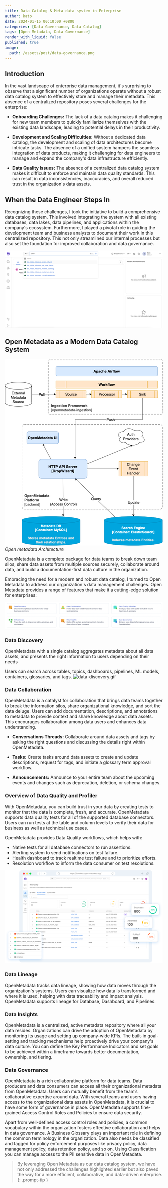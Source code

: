 ```yaml
---
title: Data Catalog & Meta data system in Enterprise
author: kato
date: 2024-01-15 00:10:00 +0800
categories: [Data Governance, Data Catalog]
tags: [Open Metadata, Data Governance]
render_with_liquid: false
published: true
image:
  path: /assets/post/data-governance.png
---
```


## Introduction

In the vast landscape of enterprise data management, it's surprising to observe that a significant number of organizations operate without a robust data catalog system to effectively store and manage their metadata. This absence of a centralized repository poses several challenges for the enterprise:

- **Onboarding Challenges:** The lack of a data catalog makes it challenging for new team members to quickly familiarize themselves with the existing data landscape, leading to potential delays in their productivity.

- **Development and Scaling Difficulties:** Without a dedicated data catalog, the development and scaling of data architectures become intricate tasks. The absence of a unified system hampers the seamless integration of data products, making it challenging for data engineers to manage and expand the company's data infrastructure efficiently.

- **Data Quality Issues:** The absence of a centralized data catalog system makes it difficult to enforce and maintain data quality standards. This can result in data inconsistencies, inaccuracies, and overall reduced trust in the organization's data assets.

## When the Data Engineer Steps In

Recognizing these challenges, I took the initiative to build a comprehensive data catalog system. This involved integrating the system with all existing databases, data lakes, data pipelines, and applications within the company's ecosystem. Furthermore, I played a pivotal role in guiding the development team and business analysts to document their work in this centralized repository. This not only streamlined our internal processes but also set the foundation for improved collaboration and data governance.
         
![Openmetadata](/assets/post/open-metadata.png)

## Open Metadata as a Modern Data Catalog System

![Openmetadata](/assets/post/open-metadata-architecture.png)
*Open metadata Architecture*

OpenMetadata is a complete package for data teams to break down team silos, share data assets from multiple sources securely, collaborate around data, and build a documentation-first data culture in the organization.


Embracing the need for a modern and robust data catalog, I turned to Open Metadata to address our organization's data management challenges. Open Metadata provides a range of features that make it a cutting-edge solution for enterprises:

![Openmetadata](/assets/post/openmetadata-features.png)

### Data Discovery
OpenMetadata with a single catalog aggregates metadata about all data assets, and presents the right information to users depending on their needs

Users can search across tables, topics, dashboards, pipelines, ML models, containers, glossaries, and tags.
![data-discovery.gif](/assets/post/data-discovery.gif)

### Data Collaboration
OpenMetadata is a catalyst for collaboration that brings data teams together to break the information silos, share organizational knowledge, and sort the data deluge. Users can add documentation, descriptions, and annotations to metadata to provide context and share knowledge about data assets. This encourages collaboration among data users and enhances data understanding.
- **Conversations Threads:** Collaborate around data assets and tags by asking the right questions and discussing the details right within OpenMetadata.

- **Tasks:** Create tasks around data assets to create and update descriptions, request for tags, and initiate a glossary term approval workflow.

- **Announcements:** Announce to your entire team about the upcoming events and changes such as deprecation, deletion, or schema changes. 

### Overview of Data Quality and Profiler
With OpenMetadata, you can build trust in your data by creating tests to monitor that the data is complete, fresh, and accurate. OpenMetadata supports data quality tests for all of the supported database connectors. Users can run tests at the table and column levels to verify their data for business as well as technical use cases.

OpenMetadata provides Data Quality workflows, which helps with:
- Native tests for all database connectors to run assertions.
- Alerting system to send notifications on test failure.
- Health dashboard to track realtime test failure and to prioritize efforts.
- Resolution workflow to inform the data consumer on test resolutions.

![Openmetadata](/assets/post/open-metadata-quality.png)

### Data Lineage
OpenMetadata tracks data lineage, showing how data moves through the organization's systems. Users can visualize how data is transformed and where it is used, helping with data traceability and impact analysis. OpenMetadata supports lineage for Database, Dashboard, and Pipelines.

### Data Insights
OpenMetadata is a centralized, active metadata repository where all your data resides. Organizations can drive the adoption of OpenMetadata by monitoring its usage and setting up company-wide KPIs. The built-in goal-setting and tracking mechanisms help proactively drive your company's data culture. You can define the Key Performance Indicators and set goals to be achieved within a timeframe towards better documentation, ownership, and tiering.

### Data Governance
OpenMetadata is a rich collaborative platform for data teams. Data producers and data consumers can access all their organizational metadata from OpenMetadata. Users can mutually benefit from the team’s collaborative expertise around data. With several teams and users having access to the organizational data assets in OpenMetadata, it is crucial to have some form of governance in place. OpenMetadata supports fine-grained Access Control Roles and Policies to ensure data security.

Apart from well-defined access control roles and policies, a common vocabulary within the organization fosters effective collaboration and helps in data governance. A Business Glossary plays an important role in defining the common terminology in the organization. Data also needs be classified and tagged for policy enforcement purposes like privacy policy, data management policy, data retention policy, and so on. Using Classification you can manage access to the PII sensitive data in OpenMetadata.

> By leveraging Open Metadata as our data catalog system, we have not only addressed the challenges highlighted earlier but also paved the way for a more efficient, collaborative, and data-driven enterprise.
{: .prompt-tip }
